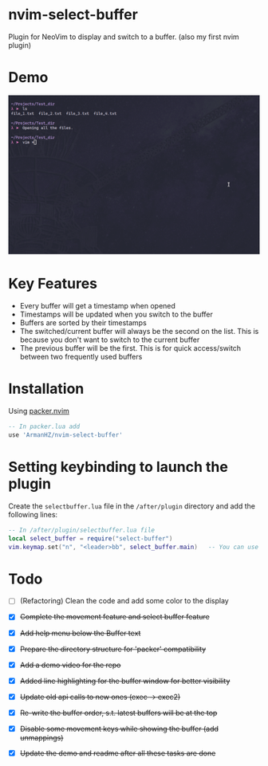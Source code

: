 # nvim-select-buffer
Plugin for NeoVim to display and switch to a buffer. (also my first nvim plugin)

# Demo
![demo](./media/plugin_demo_2.gif)

# Key Features
- Every buffer will get a timestamp when opened
- Timestamps will be updated when you switch to the buffer
- Buffers are sorted by their timestamps
- The switched/current buffer will always be the second on the list. This is because you don't want to switch to the current buffer
- The previous buffer will be the first. This is for quick access/switch between two frequently used buffers

# Installation
Using [packer.nvim](https://github.com/wbthomason/packer.nvim)

```lua
-- In packer.lua add
use 'ArmanHZ/nvim-select-buffer'
```

# Setting keybinding to launch the plugin

Create the `selectbuffer.lua` file in the `/after/plugin` directory and add the following lines:

```lua
-- In /after/plugin/selectbuffer.lua file
local select_buffer = require("select-buffer")
vim.keymap.set("n", "<leader>bb", select_buffer.main)   -- You can use any keybinding you want
```

# Todo
- [ ] (Refactoring) Clean the code and add some color to the display
- [x] ~~Complete the movement feature and select buffer feature~~
- [x] ~~Add help menu below the Buffer text~~
- [x] ~~Prepare the directory structure for 'packer' compatibility~~
- [x] ~~Add a demo video for the repo~~
- [x] ~~Added line highlighting for the buffer window for better visibility~~
- [x] ~~Update old api calls to new ones (exec -> exec2)~~
- [x] ~~Re-write the buffer order, s.t. latest buffers will be at the top~~
- [x] ~~Disable some movement keys while showing the buffer (add unmappings)~~
- [x] ~~Update the demo and readme after all these tasks are done~~

